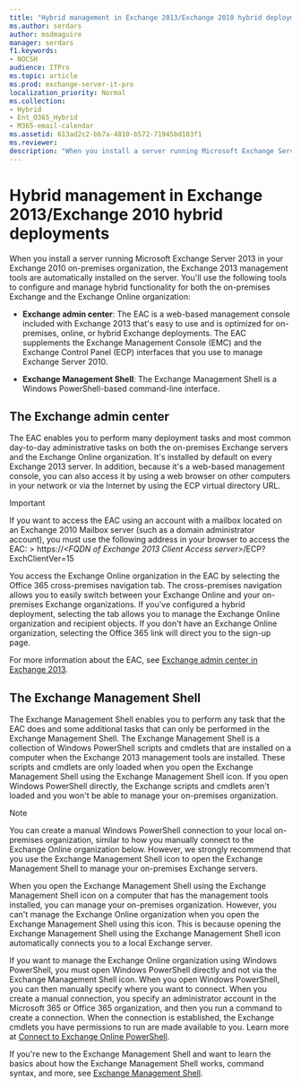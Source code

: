 ```yaml
---
title: "Hybrid management in Exchange 2013/Exchange 2010 hybrid deployments"
ms.author: serdars
author: msdmaguire
manager: serdars
f1.keywords:
- NOCSH
audience: ITPro
ms.topic: article
ms.prod: exchange-server-it-pro
localization_priority: Normal
ms.collection:
- Hybrid
- Ent_O365_Hybrid
- M365-email-calendar
ms.assetid: 613ad2c2-bb7a-4810-b572-71945bd103f1
ms.reviewer:
description: "When you install a server running Microsoft Exchange Server 2013 in your Exchange 2010 on-premises organization, the Exchange 2013 management tools are automatically installed on the server. You'll use the following tools to configure and manage hybrid functionality for both the on-premises Exchange and the Exchange Online organization:"
---
```


# Hybrid management in Exchange 2013/Exchange 2010 hybrid deployments

When you install a server running Microsoft Exchange Server 2013 in your Exchange 2010 on-premises organization, the Exchange 2013 management tools are automatically installed on the server. You'll use the following tools to configure and manage hybrid functionality for both the on-premises Exchange and the Exchange Online organization:

- **Exchange admin center**: The EAC is a web-based management console included with Exchange 2013 that's easy to use and is optimized for on-premises, online, or hybrid Exchange deployments. The EAC supplements the Exchange Management Console (EMC) and the Exchange Control Panel (ECP) interfaces that you use to manage Exchange Server 2010.

- **Exchange Management Shell**: The Exchange Management Shell is a Windows PowerShell-based command-line interface.

## The Exchange admin center

The EAC enables you to perform many deployment tasks and most common day-to-day administrative tasks on both the on-premises Exchange servers and the Exchange Online organization. It's installed by default on every Exchange 2013 server. In addition, because it's a web-based management console, you can also access it by using a web browser on other computers in your network or via the Internet by using the ECP virtual directory URL.

> [!IMPORTANT]
> If you want to access the EAC using an account with a mailbox located on an Exchange 2010 Mailbox server (such as a domain administrator account), you must use the following address in your browser to access the EAC: > https://_\<FQDN of Exchange 2013 Client Access server\>_/ECP?ExchClientVer=15

You access the Exchange Online organization in the EAC by selecting the Office 365 cross-premises navigation tab. The cross-premises navigation allows you to easily switch between your Exchange Online and your on-premises Exchange organizations. If you've configured a hybrid deployment, selecting the tab allows you to manage the Exchange Online organization and recipient objects. If you don't have an Exchange Online organization, selecting the Office 365 link will direct you to the sign-up page.

For more information about the EAC, see [Exchange admin center in Exchange 2013](../../ExchangeServer2013/exchange-admin-center-in-exchange-2013-exchange-2013-help.md).

## The Exchange Management Shell

The Exchange Management Shell enables you to perform any task that the EAC does and some additional tasks that can only be performed in the Exchange Management Shell. The Exchange Management Shell is a collection of Windows PowerShell scripts and cmdlets that are installed on a computer when the Exchange 2013 management tools are installed. These scripts and cmdlets are only loaded when you open the Exchange Management Shell using the Exchange Management Shell icon. If you open Windows PowerShell directly, the Exchange scripts and cmdlets aren't loaded and you won't be able to manage your on-premises organization.

> [!NOTE]
> You can create a manual Windows PowerShell connection to your local on-premises organization, similar to how you manually connect to the Exchange Online organization below. However, we strongly recommend that you use the Exchange Management Shell icon to open the Exchange Management Shell to manage your on-premises Exchange servers.

When you open the Exchange Management Shell using the Exchange Management Shell icon on a computer that has the management tools installed, you can manage your on-premises organization. However, you can't manage the Exchange Online organization when you open the Exchange Management Shell using this icon. This is because opening the Exchange Management Shell using the Exchange Management Shell icon automatically connects you to a local Exchange server.

If you want to manage the Exchange Online organization using Windows PowerShell, you must open Windows PowerShell directly and not via the Exchange Management Shell icon. When you open Windows PowerShell, you can then manually specify where you want to connect. When you create a manual connection, you specify an administrator account in the Microsoft 365 or Office 365 organization, and then you run a command to create a connection. When the connection is established, the Exchange cmdlets you have permissions to run are made available to you. Learn more at [Connect to Exchange Online PowerShell](/powershell/exchange/connect-to-exchange-online-powershell).

If you're new to the Exchange Management Shell and want to learn the basics about how the Exchange Management Shell works, command syntax, and more, see [Exchange Management Shell](/powershell/exchange/exchange-management-shell).